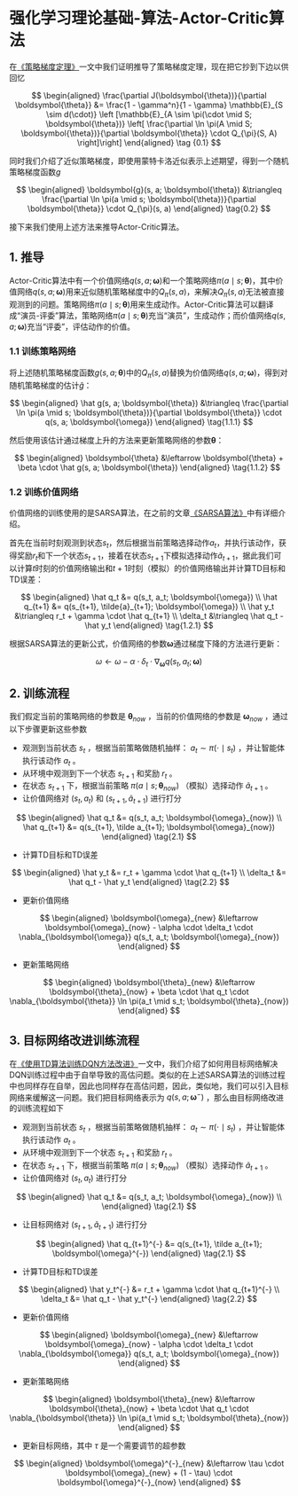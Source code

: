 # 强化学习理论基础-算法-Actor-Critic算法

在[《策略梯度定理》](https://xinyukhan.github.io/2025/08/12/强化学习理论基础(2)定理(3)策略梯度定理.html)一文中我们证明推导了策略梯度定理，现在把它抄到下边以供回忆


<div class="math">

$$
\begin{aligned}
  \frac{\partial J(\boldsymbol{\theta})}{\partial \boldsymbol{\theta}} &= \frac{1 - \gamma^n}{1 - \gamma} \mathbb{E}_{S \sim d(\cdot)} \left [\mathbb{E}_{A \sim \pi(\cdot \mid S; \boldsymbol{\theta})} \left[ \frac{\partial \ln \pi(A \mid S; \boldsymbol{\theta})}{\partial \boldsymbol{\theta}} \cdot Q_{\pi}(S, A) \right]\right]
\end{aligned} \tag {0.1}
$$

</div>

同时我们介绍了近似策略梯度，即使用蒙特卡洛近似表示上述期望，得到一个随机策略梯度函数$g$

<div class="math">

$$
\begin{aligned}
   \boldsymbol{g}(s, a; \boldsymbol{\theta}) &\triangleq \frac{\partial \ln \pi(a \mid s; \boldsymbol{\theta})}{\partial \boldsymbol{\theta}} \cdot Q_{\pi}(s, a)
\end{aligned} \tag{0.2}
$$

</div>


接下来我们使用上述方法来推导Actor-Critic算法。

## 1. 推导

Actor-Critic算法中有一个价值网络$q(s, a; \boldsymbol{\omega})$和一个策略网络$\pi(a \mid s; \boldsymbol{\theta})$，其中价值网络$q(s, a; \boldsymbol{\omega})$用来近似随机策略梯度中的$Q_{\pi}(s, a)$，来解决$Q_{\pi}(s, a)$无法被直接观测到的问题。策略网络$\pi(a \mid s; \boldsymbol{\theta})$用来生成动作。Actor-Critic算法可以翻译成“演员-评委”算法，策略网络$\pi(a \mid s; \boldsymbol{\theta})$充当“演员”，生成动作；而价值网络$q(s, a; \boldsymbol{\omega})$充当“评委”，评估动作的价值。

### 1.1 训练策略网络

将上述随机策略梯度函数$g(s, a; \boldsymbol{\theta})$中的$Q_{\pi}(s, a)$替换为价值网络$q(s, a; \boldsymbol{\omega})$，得到对随机策略梯度的估计$\hat g$：

<div class="math">

$$
\begin{aligned}
   \hat g(s, a; \boldsymbol{\theta}) &\triangleq \frac{\partial \ln \pi(a \mid s; \boldsymbol{\theta})}{\partial \boldsymbol{\theta}} \cdot q(s, a; \boldsymbol{\omega})
\end{aligned}  \tag{1.1.1}
$$

</div>

然后使用该估计通过梯度上升的方法来更新策略网络的参数$\boldsymbol{\theta}$：

<div class="math">

$$
\begin{aligned}
   \boldsymbol{\theta} &\leftarrow \boldsymbol{\theta} + \beta \cdot \hat g(s, a; \boldsymbol{\theta})
\end{aligned} \tag{1.1.2}
$$

</div>

### 1.2 训练价值网络

价值网络的训练使用的是SARSA算法，在之前的文章[《SARSA算法》](https://xinyukhan.github.io/2025/08/12/强化学习理论基础(3)算法(3)SARSA算法.html)中有详细介绍。

首先在当前时刻观测到状态$s_t$，然后根据当前策略选择动作$a_t$，并执行该动作，获得奖励$r_t$和下一个状态$s_{t+1}$，接着在状态$s_{t+1}$下模拟选择动作$\tilde{a}_{t+1}$，据此我们可以计算$t$时刻的价值网络输出和$t+1$时刻（模拟）的价值网络输出并计算TD目标和TD误差：

<div class="math">

$$
\begin{aligned}
   \hat q_t &= q(s_t, a_t; \boldsymbol{\omega}) \\
   \hat q_{t+1} &= q(s_{t+1}, \tilde{a}_{t+1}; \boldsymbol{\omega}) \\
   \hat y_t &\triangleq r_t + \gamma \cdot \hat q_{t+1} \\
   \delta_t &\triangleq \hat q_t - \hat y_t
\end{aligned} \tag{1.2.1}
$$

</div>

根据SARSA算法的更新公式，价值网络的参数$\boldsymbol{\omega}$通过梯度下降的方法进行更新：

<div class="math">

$$
\omega \leftarrow \omega - \alpha \cdot \delta_t \cdot \nabla_{\boldsymbol{\omega}} q(s_t, a_t; \boldsymbol{\omega}) \tag{1.2.2}
$$

</div>


## 2. 训练流程

我们假定当前的策略网络的参数是 $\boldsymbol{\theta}_{now}$ ，当前的价值网络的参数是 $\boldsymbol{\omega}_{now}$ ，通过以下步骤更新这些参数

- 观测到当前状态 $s_t$ ，根据当前策略做随机抽样： $a_t \sim \pi(\cdot \mid s_t)$ ，并让智能体执行该动作 $a_t$ 。
- 从环境中观测到下一个状态 $s_{t+1}$ 和奖励 $r_t$ 。
- 在状态 $s_{t+1}$ 下，根据当前策略 $\pi(a \mid s; \boldsymbol{\theta}_{now})$ （模拟）选择动作 $\tilde a_{t+1}$ 。
- 让价值网络对 $(s_t, a_t)$ 和 $(s_{t+1}, \tilde a_{t+1})$ 进行打分

$$
\begin{aligned}
   \hat q_t &= q(s_t, a_t; \boldsymbol{\omega}_{now}) \\
   \hat q_{t+1} &= q(s_{t+1}, \tilde a_{t+1}; \boldsymbol{\omega}_{now})
\end{aligned} \tag{2.1}
$$

- 计算TD目标和TD误差

$$
\begin{aligned}
   \hat y_t &= r_t + \gamma \cdot \hat q_{t+1} \\
   \delta_t &= \hat q_t - \hat y_t
\end{aligned} \tag{2.2}
$$

- 更新价值网络

$$
\begin{aligned}
   \boldsymbol{\omega}_{new} &\leftarrow \boldsymbol{\omega}_{now} - \alpha \cdot \delta_t \cdot \nabla_{\boldsymbol{\omega}} q(s_t, a_t; \boldsymbol{\omega}_{now})
\end{aligned}
$$

- 更新策略网络

$$
\begin{aligned}
   \boldsymbol{\theta}_{new} &\leftarrow \boldsymbol{\theta}_{now} + \beta \cdot \hat q_t \cdot \nabla_{\boldsymbol{\theta}} \ln \pi(a_t \mid s_t; \boldsymbol{\theta}_{now})
\end{aligned}
$$

## 3. 目标网络改进训练流程

在[《使用TD算法训练DQN方法改进》](https://xinyukhan.github.io/2025/08/12/强化学习理论基础(3)算法(2)使用TD算法训练DQN方法改进.html)一文中，我们介绍了如何用目标网络解决DQN训练过程中由于自举导致的高估问题。类似的在上述SARSA算法的训练过程中也同样存在自举，因此也同样存在高估问题，因此，类似地，我们可以引入目标网络来缓解这一问题。我们把目标网络表示为 $q(s, a; \boldsymbol{\omega}^{-})$ ，那么由目标网络改进的训练流程如下

- 观测到当前状态 $s_t$ ，根据当前策略做随机抽样： $a_t \sim \pi(\cdot \mid s_t)$ ，并让智能体执行该动作 $a_t$ 。
- 从环境中观测到下一个状态 $s_{t+1}$ 和奖励 $r_t$ 。
- 在状态 $s_{t+1}$ 下，根据当前策略 $\pi(a \mid s; \boldsymbol{\theta}_{now})$ （模拟）选择动作 $\tilde a_{t+1}$ 。
- 让价值网络对 $(s_t, a_t)$ 进行打分

$$
\begin{aligned}
   \hat q_t &= q(s_t, a_t; \boldsymbol{\omega}_{now}) \\
\end{aligned} \tag{2.1}
$$

- 让目标网络对 $(s_{t+1}, \tilde a_{t+1})$ 进行打分

$$
\begin{aligned}
   \hat q_{t+1}^{-} &= q(s_{t+1}, \tilde a_{t+1}; \boldsymbol{\omega}^{-})
\end{aligned} \tag{2.1}
$$

- 计算TD目标和TD误差

$$
\begin{aligned}
   \hat y_t^{-} &= r_t + \gamma \cdot \hat q_{t+1}^{-} \\
   \delta_t &= \hat q_t - \hat y_t^{-}
\end{aligned} \tag{2.2}
$$

- 更新价值网络

$$
\begin{aligned}
   \boldsymbol{\omega}_{new} &\leftarrow \boldsymbol{\omega}_{now} - \alpha \cdot \delta_t \cdot \nabla_{\boldsymbol{\omega}} q(s_t, a_t; \boldsymbol{\omega}_{now})
\end{aligned}
$$

- 更新策略网络

$$
\begin{aligned}
   \boldsymbol{\theta}_{new} &\leftarrow \boldsymbol{\theta}_{now} + \beta \cdot \hat q_t \cdot \nabla_{\boldsymbol{\theta}} \ln \pi(a_t \mid s_t; \boldsymbol{\theta}_{now})
\end{aligned}
$$

- 更新目标网络，其中 $\tau$ 是一个需要调节的超参数

$$
\begin{aligned}
   \boldsymbol{\omega}^{-}_{new} &\leftarrow \tau \cdot \boldsymbol{\omega}_{new} + (1 - \tau) \cdot \boldsymbol{\omega}^{-}_{now}
\end{aligned}
$$